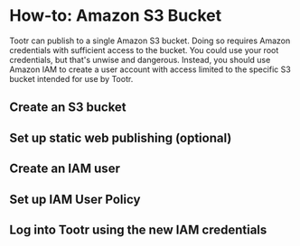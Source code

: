 # How-to: Amazon S3 Bucket

Tootr can publish to a single Amazon S3 bucket. Doing so requires Amazon
credentials with sufficient access to the bucket. You could use your root
credentials, but that's unwise and dangerous. Instead, you should use Amazon
IAM to create a user account with access limited to the specific S3 bucket
intended for use by Tootr.

## Create an S3 bucket

## Set up static web publishing (optional)

## Create an IAM user

## Set up IAM User Policy

## Log into Tootr using the new IAM credentials

<!-- vim: set wrap wm=5 syntax=mkd textwidth=78: -->
